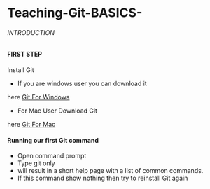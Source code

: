 # Teaching-Git-BASICS-

###### INTRODUCTION

#### FIRST STEP

  Install Git 
  
 * If you are windows user you can download it 
 
  here [Git For Windows](http://git-scm.com)

 * For Mac User Download Git 

  here [Git For Mac](http://git-scm.com/downloads)

#### Running our first Git command

* Open command prompt 
* Type git only
* will result in a short help page with a list of common commands.
* If this command show nothing then try to reinstall Git again